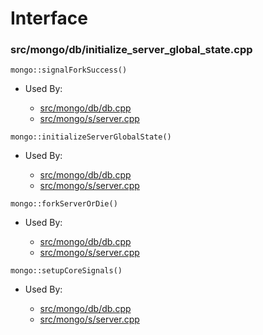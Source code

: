 
# Interface

### src/mongo/db/initialize\_server\_global\_state.cpp

<div></div>

    mongo::signalForkSuccess()

- Used By:

    - [src/mongo/db/db.cpp](../../../mongos\_and\_mongod\_mains)
    - [src/mongo/s/server.cpp](../../../mongos\_and\_mongod\_mains)

<div></div>

    mongo::initializeServerGlobalState()

- Used By:

    - [src/mongo/db/db.cpp](../../../mongos\_and\_mongod\_mains)
    - [src/mongo/s/server.cpp](../../../mongos\_and\_mongod\_mains)

<div></div>

    mongo::forkServerOrDie()

- Used By:

    - [src/mongo/db/db.cpp](../../../mongos\_and\_mongod\_mains)
    - [src/mongo/s/server.cpp](../../../mongos\_and\_mongod\_mains)

<div></div>

    mongo::setupCoreSignals()

- Used By:

    - [src/mongo/db/db.cpp](../../../mongos\_and\_mongod\_mains)
    - [src/mongo/s/server.cpp](../../../mongos\_and\_mongod\_mains)
